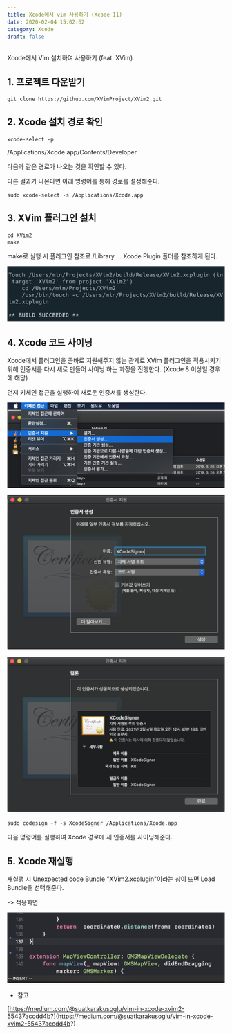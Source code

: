 ```yaml
---
title: Xcode에서 vim 사용하기 (Xcode 11)
date: 2020-02-04 15:02:62
category: Xcode
draft: false
---
```


Xcode에서 Vim 설치하여 사용하기 (feat. XVim)


## 1. 프로젝트 다운받기


```
git clone https://github.com/XVimProject/XVim2.git
```

## 2. Xcode 설치 경로 확인

```
xcode-select -p
```

/Applications/Xcode.app/Contents/Developer

다음과 같은 경로가 나오는 것을 확인할 수 있다.

다른 결과가 나온다면 아래 명령어를 통해 경로를 설정해준다.

```
sudo xcode-select -s /Applications/Xcode.app
```


## 3. XVim 플러그인 설치

```
cd XVim2
make
```
make로 실행 시  플러그인 참조로  /Library ... Xcode Plugin 폴더를 참조하게 된다.

![](./images/1-1.png)

## 4. Xcode 코드 사이닝 

Xcode에서 플러그인을 곧바로 지원해주지 않는 관계로 XVim 플러그인을 적용시키기 위해 인증서를 다시 새로 만들어 사이닝 하는 과정을 진행한다. (Xcode 8 이상일 경우에 해당)

먼저  키체인 접근을 실행하여 새로운 인증서를 생성한다.

![](./images/1-2.png)

![](./images/1-3.png)

![](./images/1-4.png)

```
sudo codesign -f -s XcodeSigner /Applications/Xcode.app
```
다음 명령어를 실행하여 Xcode 경로에 새 인증서를 사이닝해준다.


## 5. Xcode 재실행

재실행 시 Unexpected code Bundle "XVim2.xcplugin"이라는 창이 뜨면 Load Bundle을 선택해준다.

-> 적용화면

![](./images/1-6.png)







* 참고

[https://medium.com/@suatkarakusoglu/vim-in-xcode-xvim2-55437accdd4b?](https://medium.com/@suatkarakusoglu/vim-in-xcode-xvim2-55437accdd4b?)
